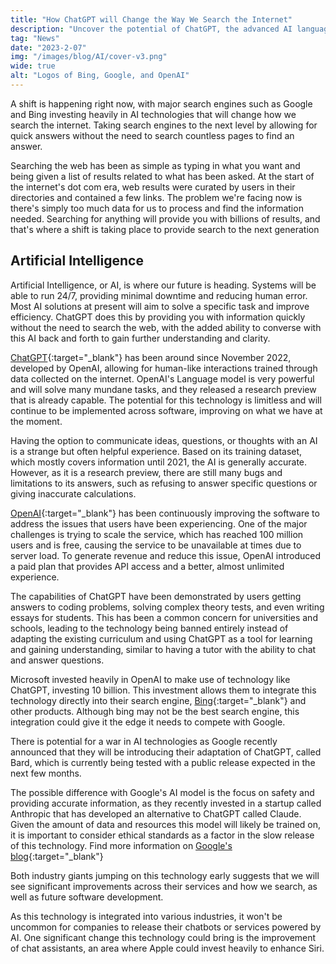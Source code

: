 ```yaml
---
title: "How ChatGPT will Change the Way We Search the Internet"
description: "Uncover the potential of ChatGPT, the advanced AI language model, and how it will transform the way we search for information."
tag: "News"
date: "2023-2-07"
img: "/images/blog/AI/cover-v3.png"
wide: true
alt: "Logos of Bing, Google, and OpenAI"
---
```


A shift is happening right now, with major search engines such as Google and Bing investing heavily in AI technologies that will change how we search the internet. Taking search engines to the next level by allowing for quick answers without the need to search countless pages to find an answer.

Searching the web has been as simple as typing in what you want and being given a list of results related to what has been asked. At the start of the internet's dot com era, web results were curated by users in their directories and contained a few links. The problem we're facing now is there's simply too much data for us to process and find the information needed. Searching for anything will provide you with billions of results, and that's where a shift is taking place to provide search to the next generation

<Media source="/images/blog/AI/youtube.png"  alt="Youtube Search Results"></Media>

## Artificial Intelligence

Artificial Intelligence, or AI, is where our future is heading. Systems will be able to run 24/7, providing minimal downtime and reducing human error. Most AI solutions at present will aim to solve a specific task and improve efficiency. ChatGPT does this by providing you with information quickly without the need to search the web, with the added ability to converse with this AI back and forth to gain further understanding and clarity.

[ChatGPT](https://chat.openai.com/){:target="\_blank"} has been around since November 2022, developed by OpenAI, allowing for human-like interactions trained through data collected on the internet. OpenAI's Language model is very powerful and will solve many mundane tasks, and they released a research preview that is already capable. The potential for this technology is limitless and will continue to be implemented across software, improving on what we have at the moment.

<Media source="/images/blog/AI/chatgpt.png"  alt="ChatGPT"></Media>

Having the option to communicate ideas, questions, or thoughts with an AI is a strange but often helpful experience. Based on its training dataset, which mostly covers information until 2021, the AI is generally accurate. However, as it is a research preview, there are still many bugs and limitations to its answers, such as refusing to answer specific questions or giving inaccurate calculations.

[OpenAI](https://openai.com/){:target="\_blank"}  has been continuously improving the software to address the issues that users have been experiencing. One of the major challenges is trying to scale the service, which has reached 100 million users and is free, causing the service to be unavailable at times due to server load. To generate revenue and reduce this issue, OpenAI introduced a paid plan that provides API access and a better, almost unlimited experience.

The capabilities of ChatGPT have been demonstrated by users getting answers to coding problems, solving complex theory tests, and even writing essays for students. This has been a common concern for universities and schools, leading to the technology being banned entirely instead of adapting the existing curriculum and using ChatGPT as a tool for learning and gaining understanding, similar to having a tutor with the ability to chat and answer questions.

Microsoft invested heavily in OpenAI to make use of technology like ChatGPT, investing 10 billion. This investment allows them to integrate this technology directly into their search engine, [Bing](https://bing.com/){:target="\_blank"} and other products. Although bing may not be the best search engine, this integration could give it the edge it needs to compete with Google.

There is potential for a war in AI technologies as Google recently announced that they will be introducing their adaptation of ChatGPT, called Bard, which is currently being tested with a public release expected in the next few months.

<Vid source="/images/blog/AI/bard.webm" credit="Google"></Vid>

The possible difference with Google's AI model is the focus on safety and providing accurate information, as they recently invested in a startup called Anthropic that has developed an alternative to ChatGPT called Claude. Given the amount of data and resources this model will likely be trained on, it is important to consider ethical standards as a factor in the slow release of this technology. Find more information on [Google's blog](https://blog.google/technology/ai/bard-google-ai-search-updates/){:target="\_blank"}

Both industry giants jumping on this technology early suggests that we will see significant improvements across their services and how we search, as well as future software development.

As this technology is integrated into various industries, it won't be uncommon for companies to release their chatbots or services powered by AI. One significant change this technology could bring is the improvement of chat assistants, an area where Apple could invest heavily to enhance Siri.